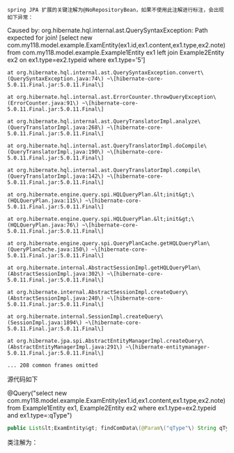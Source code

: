 ```
spring JPA 扩展的关键注解为@NoRepositoryBean，如果不使用此注解进行标注，会出现如下异常：
```

Caused by: org.hibernate.hql.internal.ast.QuerySyntaxException: Path expected for join! \[select new com.my118.model.example.ExamEntity\(ex1.id,ex1.content,ex1.type,ex2.note\) from com.my118.model.example.Example1Entity ex1 left join Example2Entity ex2 on ex1.type=ex2.typeid where ex1.type='5'\]

```
at org.hibernate.hql.internal.ast.QuerySyntaxException.convert\(QuerySyntaxException.java:74\) ~\[hibernate-core-5.0.11.Final.jar:5.0.11.Final\]

at org.hibernate.hql.internal.ast.ErrorCounter.throwQueryException\(ErrorCounter.java:91\) ~\[hibernate-core-5.0.11.Final.jar:5.0.11.Final\]

at org.hibernate.hql.internal.ast.QueryTranslatorImpl.analyze\(QueryTranslatorImpl.java:268\) ~\[hibernate-core-5.0.11.Final.jar:5.0.11.Final\]

at org.hibernate.hql.internal.ast.QueryTranslatorImpl.doCompile\(QueryTranslatorImpl.java:190\) ~\[hibernate-core-5.0.11.Final.jar:5.0.11.Final\]

at org.hibernate.hql.internal.ast.QueryTranslatorImpl.compile\(QueryTranslatorImpl.java:142\) ~\[hibernate-core-5.0.11.Final.jar:5.0.11.Final\]

at org.hibernate.engine.query.spi.HQLQueryPlan.&lt;init&gt;\(HQLQueryPlan.java:115\) ~\[hibernate-core-5.0.11.Final.jar:5.0.11.Final\]

at org.hibernate.engine.query.spi.HQLQueryPlan.&lt;init&gt;\(HQLQueryPlan.java:76\) ~\[hibernate-core-5.0.11.Final.jar:5.0.11.Final\]

at org.hibernate.engine.query.spi.QueryPlanCache.getHQLQueryPlan\(QueryPlanCache.java:150\) ~\[hibernate-core-5.0.11.Final.jar:5.0.11.Final\]

at org.hibernate.internal.AbstractSessionImpl.getHQLQueryPlan\(AbstractSessionImpl.java:302\) ~\[hibernate-core-5.0.11.Final.jar:5.0.11.Final\]

at org.hibernate.internal.AbstractSessionImpl.createQuery\(AbstractSessionImpl.java:240\) ~\[hibernate-core-5.0.11.Final.jar:5.0.11.Final\]

at org.hibernate.internal.SessionImpl.createQuery\(SessionImpl.java:1894\) ~\[hibernate-core-5.0.11.Final.jar:5.0.11.Final\]

at org.hibernate.jpa.spi.AbstractEntityManagerImpl.createQuery\(AbstractEntityManagerImpl.java:291\) ~\[hibernate-entitymanager-5.0.11.Final.jar:5.0.11.Final\]

... 208 common frames omitted
```

源代码如下

@Query\("select new com.my118.model.example.ExamEntity\(ex1.id,ex1.content,ex1.type,ex2.note\) from Example1Entity ex1, Example2Entity ex2 where ex1.type=ex2.typeid and ex1.type=:qType"\)

```java
public List&lt;ExamEntity&gt; findComData\(@Param\("qType"\) String qType\);
```

类注解为：



